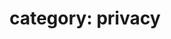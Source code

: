 ---
layout: category
title: "category: privacy"
category: privacy
permalink: /categories/privacy/
---